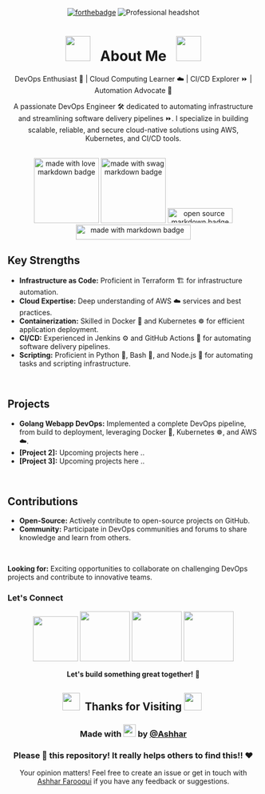 <!---
ashharfarooqui/ashharfarooqui is a ✨ special ✨ repository because its `README.md` (this file) appears on your GitHub profile.
You can click the Preview link to take a look at your changes.
--->

<div align="center">
  
  [![forthebadge](https://forthebadge.com/images/badges/powered-by-coffee.svg)](https://forthebadge.com)
  <img src="https://media.licdn.com/dms/image/v2/D4D16AQHZk2jWl81QSQ/profile-displaybackgroundimage-shrink_350_1400/profile-displaybackgroundimage-shrink_350_1400/0/1724098890469?e=1730332800&v=beta&t=nc6dmQrNW0iIDy5EhZ-ydTVslvST2Co-NI3sMHe1qyg" alt="Professional headshot" /> 


# <img src="https://user-images.githubusercontent.com/74038190/213844263-a8897a51-32f4-4b3b-b5c2-e1528b89f6f3.png" width="50px" /> &nbsp; About Me &nbsp; <img src="https://user-images.githubusercontent.com/74038190/213844263-a8897a51-32f4-4b3b-b5c2-e1528b89f6f3.png" width="50px" />
  
<p>DevOps Enthusiast 🚀 | Cloud Computing Learner ☁️ | CI/CD Explorer ⏩ | Automation Advocate 🤖</p>

A passionate DevOps Engineer 🛠️ dedicated to automating infrastructure and streamlining software delivery pipelines ⏩. I specialize in building scalable, reliable, and secure cloud-native solutions using AWS, Kubernetes, and CI/CD tools. 

<br>

<img src="https://forthebadge.com/images/badges/built-with-love.svg" width="130" alt="made with love  markdown badge" >
<img src="https://forthebadge.com/images/badges/built-with-swag.svg" width="130" alt="made with swag markdown badge">
<img src="https://forthebadge.com/images/badges/open-source.svg" width="130" height="30" alt="open source  markdown badge">
<br><img src="https://forthebadge.com/images/badges/made-with-markdown.svg" width="230" height="30" alt="made with markdown badge">
</div>

<h2> 
 Key Strengths </h2>
 
* **Infrastructure as Code:** Proficient in Terraform 🏗️ for infrastructure automation.
* **Cloud Expertise:** Deep understanding of AWS ☁️ services and best practices.
* **Containerization:** Skilled in Docker 🐳 and Kubernetes ☸️ for efficient application deployment.
* **CI/CD:** Experienced in Jenkins ⚙️ and GitHub Actions 🚀 for automating software delivery pipelines.
* **Scripting:** Proficient in Python 🐍, Bash 🐚, and Node.js 🐢 for automating tasks and scripting infrastructure.
<br>
<h2>
   Projects 
</h2>

* **Golang Webapp DevOps:** Implemented a complete DevOps pipeline, from build to deployment, leveraging Docker 🐳, Kubernetes ☸️, and AWS ☁️.
* **[Project 2]:** Upcoming projects here ..
* **[Project 3]:** Upcoming projects here ..
<br>
<h2>
  Contributions
</h2>

* **Open-Source:** Actively contribute to open-source projects on GitHub.
* **Community:** Participate in DevOps communities and forums to share knowledge and learn from others.

<!-- ### Certifications

* **[Certification 1]:** List any relevant certifications, such as AWS Certified DevOps Engineer.
* **[Certification 2]:** List any other certifications that demonstrate your expertise.
-->
<br>

**Looking for:** Exciting opportunities to collaborate on challenging DevOps projects and contribute to innovative teams.

### Let's Connect  
<div align="center">
  
  <a href="https://mastodon.social/@ashharfarooqui"><img src="https://cdn.iconscout.com/icon/free/png-512/free-mastodon-logo-icon-download-in-svg-png-gif-file-formats--technology-social-media-company-brand-vol-4-pack-logos-icons-2944983.png?f=webp&w=256" width="90"></a> 
  <a href="https://x.com/ashhar_farooqui"><img src="https://user-images.githubusercontent.com/74038190/235294011-b8074c31-9097-4a65-a594-4151b58743a8.gif" width="100"></a>
  <a href="https://www.linkedin.com/in/ashhar-farooqui/"><img src="https://user-images.githubusercontent.com/74038190/235294012-0a55e343-37ad-4b0f-924f-c8431d9d2483.gif" width="100"></a>
  <a href="https://instagram.com/_ashharfarooqui/"><img src="https://user-images.githubusercontent.com/74038190/235294013-a33e5c43-a01c-43f6-b44d-a406d8b4ab75.gif" width="100"></a>

  **Let's build something great together!** 🤝
</div>

<!--- ------------------------------------------------------------------------------------------------------------------------------------------------------ -->
<!--- -- Thanks For Visiting ❤️--------------------------------------------------------------------------------------------------------------------------- -->
<!--- ------------------------------------------------------------------------------------------------------------------------------------------------------ -->
<div align="center">
  
  ## <img src="https://github.com/Anmol-Baranwal/Cool-GIFs-For-GitHub/assets/74038190/7bb1e704-6026-48f9-8435-2f4d40101348" width="35">&nbsp; Thanks for Visiting <img src="https://github.com/Anmol-Baranwal/Cool-GIFs-For-GitHub/assets/74038190/7bb1e704-6026-48f9-8435-2f4d40101348" width="35">&nbsp;
  
  ### Made with <img src="https://user-images.githubusercontent.com/74038190/216125640-2783ebd5-e63e-4ed1-b491-627a40b24850.png" width="25" /> by [@Ashhar](https://www.linkedin.com/in/ashhar-farooqui/)
  
  ### Please 🌟 this repository! It really helps others to find this!! ❤️

  Your opinion matters! Feel free to create an issue or get in touch with [Ashhar Farooqui](https://github.com/ashharfarooqui) if you have any feedback or suggestions.
  
</div>
